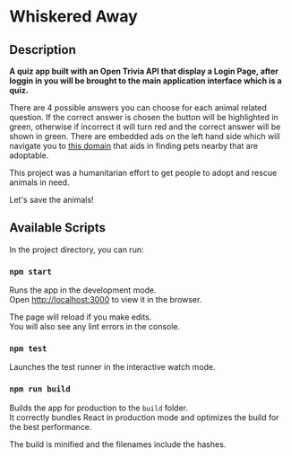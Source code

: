 # Whiskered Away

## Description
**A quiz app built with an Open Trivia API that display a Login Page, after loggin in you will be brought to the main application interface which is a quiz.**

There are 4 possible answers you can choose for each animal related question.
If the correct answer is chosen the button will be highlighted in green, otherwise if incorrect it will turn red and the correct answer will be shown in green.
There are embedded ads on the left hand side which will navigate you to [this domain](https://www.petfinder.com/search/pets-for-adoption) that aids in finding pets nearby that are adoptable.


This project was a humanitarian effort to get people to adopt and rescue animals in need.


Let's save the animals!

## Available Scripts

In the project directory, you can run:

### `npm start`

Runs the app in the development mode.<br />
Open [http://localhost:3000](http://localhost:3000) to view it in the browser.

The page will reload if you make edits.<br />
You will also see any lint errors in the console.

### `npm test`

Launches the test runner in the interactive watch mode.<br />

### `npm run build`

Builds the app for production to the `build` folder.<br />
It correctly bundles React in production mode and optimizes the build for the best performance.

The build is minified and the filenames include the hashes.<br />
